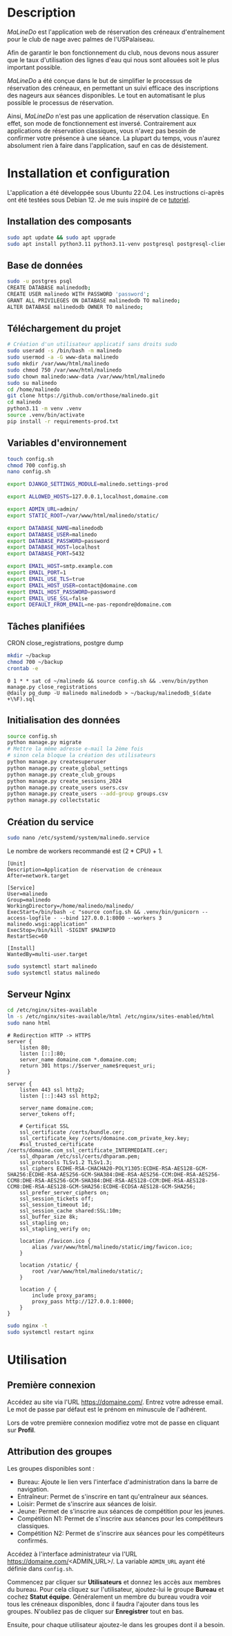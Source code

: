 # Description

*MaLineDo* est l'application web de réservation des créneaux d'entraînement 
pour le club de nage avec palmes de l'USPalaiseau.

Afin de garantir le bon fonctionnement du club, nous devons nous assurer que le taux d'utilisation des lignes d'eau qui nous sont allouées soit le plus important possible.

*MaLineDo* a été conçue dans le but de simplifier le processus de réservation des créneaux, en permettant un suivi efficace des inscriptions des nageurs aux séances disponibles. Le tout en automatisant le plus possible le processus de réservation.

Ainsi, *MaLineDo* n'est pas une application de réservation classique. En effet, son mode de fonctionnement est inversé. Contrairement aux applications de réservation classiques, vous n'avez pas besoin de confirmer votre présence à une séance. La plupart du temps, vous n'aurez absolument rien à faire dans l'application, sauf en cas de désistement. 

# Installation et configuration

L'application a été développée sous Ubuntu 22.04.
Les instructions ci-après ont été testées sous Debian 12.
Je me suis inspiré de ce [tutoriel](https://www.digitalocean.com/community/tutorials/how-to-set-up-django-with-postgres-nginx-and-gunicorn-on-ubuntu).

## Installation des composants

```bash
sudo apt update && sudo apt upgrade
sudo apt install python3.11 python3.11-venv postgresql postgresql-client nginx git cron
```

## Base de données

```bash
sudo -u postgres psql
CREATE DATABASE malinedodb;
CREATE USER malinedo WITH PASSWORD 'password';
GRANT ALL PRIVILEGES ON DATABASE malinedodb TO malinedo;
ALTER DATABASE malinedodb OWNER TO malinedo;
```

## Téléchargement du projet

```bash
# Création d'un utilisateur applicatif sans droits sudo
sudo useradd -s /bin/bash -m malinedo
sudo usermod -a -G www-data malinedo
sudo mkdir /var/www/html/malinedo
sudo chmod 750 /var/www/html/malinedo
sudo chown malinedo:www-data /var/www/html/malinedo
sudo su malinedo
cd /home/malinedo
git clone https://github.com/orthose/malinedo.git
cd malinedo
python3.11 -m venv .venv
source .venv/bin/activate
pip install -r requirements-prod.txt
```

## Variables d'environnement

```bash
touch config.sh
chmod 700 config.sh
nano config.sh
```

```bash
export DJANGO_SETTINGS_MODULE=malinedo.settings-prod

export ALLOWED_HOSTS=127.0.0.1,localhost,domaine.com

export ADMIN_URL=admin/ 
export STATIC_ROOT=/var/www/html/malinedo/static/

export DATABASE_NAME=malinedodb
export DATABASE_USER=malinedo
export DATABASE_PASSWORD=password
export DATABASE_HOST=localhost
export DATABASE_PORT=5432

export EMAIL_HOST=smtp.example.com
export EMAIL_PORT=1
export EMAIL_USE_TLS=true
export EMAIL_HOST_USER=contact@domaine.com
export EMAIL_HOST_PASSWORD=password
export EMAIL_USE_SSL=false
export DEFAULT_FROM_EMAIL=ne-pas-repondre@domaine.com
```

## Tâches planifiées

CRON close_registrations, postgre dump

```bash
mkdir ~/backup
chmod 700 ~/backup
crontab -e
```

```
0 1 * * sat cd ~/malinedo && source config.sh && .venv/bin/python manage.py close_registrations
@daily pg_dump -U malinedo malinedodb > ~/backup/malinedodb_$(date +\%F).sql
```

## Initialisation des données

```bash
source config.sh
python manage.py migrate
# Mettre la même adresse e-mail la 2ème fois
# sinon cela bloque la création des utilisateurs
python manage.py createsuperuser
python manage.py create_global_settings
python manage.py create_club_groups
python manage.py create_sessions_2024
python manage.py create_users users.csv
python manage.py create_users --add-group groups.csv
python manage.py collectstatic
```

## Création du service

```bash
sudo nano /etc/systemd/system/malinedo.service
```

Le nombre de workers recommandé est (2 * CPU) + 1.

```
[Unit]
Description=Application de réservation de créneaux
After=network.target

[Service]
User=malinedo
Group=malinedo
WorkingDirectory=/home/malinedo/malinedo/
ExecStart=/bin/bash -c "source config.sh && .venv/bin/gunicorn --access-logfile - --bind 127.0.0.1:8000 --workers 3 malinedo.wsgi:application"
ExecStop=/bin/kill -SIGINT $MAINPID
RestartSec=60

[Install]
WantedBy=multi-user.target
```

```bash
sudo systemctl start malinedo
sudo systemctl status malinedo
```

## Serveur Nginx

```bash
cd /etc/nginx/sites-available
ln -s /etc/nginx/sites-available/html /etc/nginx/sites-enabled/html
sudo nano html
```

```
# Redirection HTTP -> HTTPS
server {
	listen 80;
    listen [::]:80;
	server_name domaine.com *.domaine.com;
	return 301 https://$server_name$request_uri;
}

server {
	listen 443 ssl http2;
	listen [::]:443 ssl http2;

    server_name domaine.com;
	server_tokens off;	

	# Certificat SSL
	ssl_certificate /certs/bundle.cer;
    ssl_certificate_key /certs/domaine.com_private_key.key;
    #ssl_trusted_certificate /certs/domaine.com_ssl_certificate_INTERMEDIATE.cer;
	ssl_dhparam /etc/ssl/certs/dhparam.pem;
	ssl_protocols TLSv1.2 TLSv1.3;
	ssl_ciphers ECDHE-RSA-CHACHA20-POLY1305:ECDHE-RSA-AES128-GCM-SHA256:ECDHE-RSA-AES256-GCM-SHA384:DHE-RSA-AES256-CCM:DHE-RSA-AES256-CCM8:DHE-RSA-AES256-GCM-SHA384:DHE-RSA-AES128-CCM:DHE-RSA-AES128-CCM8:DHE-RSA-AES128-GCM-SHA256:ECDHE-ECDSA-AES128-GCM-SHA256;
	ssl_prefer_server_ciphers on;
	ssl_session_tickets off;
	ssl_session_timeout 1d;
	ssl_session_cache shared:SSL:10m;
	ssl_buffer_size 8k;
	ssl_stapling on;
	ssl_stapling_verify on;
    
    location /favicon.ico {
		alias /var/www/html/malinedo/static/img/favicon.ico;
	}

	location /static/ {
	    root /var/www/html/malinedo/static/;
	}

	location / {
	    include proxy_params;
		proxy_pass http://127.0.0.1:8000;
	}
}
```

```bash
sudo nginx -t
sudo systemctl restart nginx
```

# Utilisation

## Première connexion

Accédez au site via l'URL https://domaine.com/.
Entrez votre adresse email. Le mot de passe par défaut 
est le prénom en minuscule de l'adhérent.

Lors de votre première connexion modifiez votre mot de passe
en cliquant sur **Profil**.

## Attribution des groupes

Les groupes disponibles sont :
* Bureau: Ajoute le lien vers l'interface d'administration dans la barre de navigation.
* Entraîneur: Permet de s'inscrire en tant qu'entraîneur aux séances. 
* Loisir: Permet de s'inscrire aux séances de loisir.
* Jeune: Permet de s'inscrire aux séances de compétition pour les jeunes.
* Compétition N1: Permet de s'inscrire aux séances pour les compétiteurs classiques.
* Compétition N2: Permet de s'inscrire aux séances pour les compétiteurs confirmés.

Accédez à l'interface administrateur via l'URL https://domaine.com/<ADMIN_URL>/.
La variable `ADMIN_URL` ayant été définie dans `config.sh`.

Commencez par cliquer sur **Utilisateurs** et donnez les accès aux membres du bureau.
Pour cela cliquez sur l'utilisateur, ajoutez-lui le groupe **Bureau**
et cochez **Statut équipe**. Généralement un membre du bureau voudra voir tous les
créneaux disponibles, donc il faudra l'ajouter dans tous les groupes.
N'oubliez pas de cliquer sur **Enregistrer** tout en bas.

Ensuite, pour chaque utilisateur ajoutez-le dans les groupes dont il a besoin.
